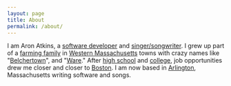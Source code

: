 ```yaml
---
layout: page
title: About
permalink: /about/
---
```


I am Aron Atkins, a
[software developer](https://www.linkedin.com/in/aronatkins) and
[singer/songwriter](https://soundcloud.com/aronatkins). I grew up part of a
[farming family](http://atkinsfarms.com/) in
[Western Massachusetts](http://en.wikipedia.org/wiki/Western_Massachusetts)
towns with crazy names like "[Belchertown](http://www.belchertown.org)", and
"[Ware](http://www.townofware.com/)." After
[high school](http://www.cathedralhigh.org/) and
[college](http://www.wpi.edu/), job opportunities drew me closer and closer to
[Boston](http://www.cityofboston.gov). I am now based in
[Arlington](http://www.arlingtonma.gov), Massachusetts writing software and
songs.
